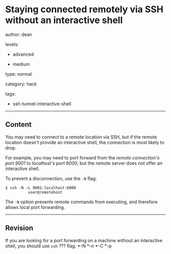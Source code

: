 # Staying connected remotely via SSH without an interactive shell
author: dean

levels:

  - advanced

  - medium

type: normal

category: hack

tags:

  - ssh-tunnel-interactive-shell

---
## Content

You may need to connect to a remote location via SSH, but if the remote location doesn't provide an interactive shell, the connection is most likely to drop.

For example, you may need to port forward from the *remote connection's port 9001* to *localhost's port 6000*, but the remote server does not offer an interactive shell.

To prevent a disconnection, use the `-N` flag:

```shell
$ ssh -N -L 9001:localhost:6000
          user@remotehost
```
The `-N` option prevents remote commands from executing, and therefore allows local port forwarding.

---
## Revision

If you are looking for a port forwarding on a machine without an interactive shell, you should use `ssh` ??? flag.
*-N
*-n
*-C
*-p